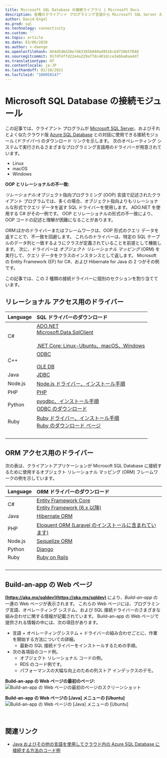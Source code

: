 ```yaml
---
title: Microsoft SQL Database の接続ライブラリ | Microsoft Docs
description: 各種のクライアント プログラミング言語から Microsoft SQL Server および Azure SQL Database への接続を可能にするモジュールのダウンロード リンクを示します。
author: David-Engel
ms.prod: sql
ms.technology: connectivity
ms.custom: ''
ms.topic: article
ms.date: 03/06/2020
ms.author: v-daenge
ms.openlocfilehash: b64d5d6d20e7d83385b040a49516cb9728b5f048
ms.sourcegitcommit: 917df4ffd22e4a229af7dc481dcce3ebba0aa4d7
ms.translationtype: HT
ms.contentlocale: ja-JP
ms.lasthandoff: 02/10/2021
ms.locfileid: "100058147"
---
```

# <a name="connection-modules-for-microsoft-sql-database"></a>Microsoft SQL Database の接続モジュール

この記事では、クライアント プログラムが [Microsoft SQL Server](../relational-databases/databases/databases.md)、およびそれとよく似たクラウド版 [Azure SQL Database](/azure/sql-database/) との対話に使用できる接続モジュール (*ドライバー*) のダウンロード リンクを示します。 次のオペレーティング システムで実行されるさまざまなプログラミング言語用のドライバーが用意されています。

- Linux
- macOS
- Windows

**OOP とリレーショナルの不一致:**

*リレーショナル*:オブジェクト指向プログラミング (OOP) 言語で記述されたクライアント プログラムでは、多くの場合、オブジェクト指向よりもリレーショナルな形式でクエリ データを返す SQL ドライバーを使用します。 ADO.NET を使用する C# がその一例です。 OOP とリレーショナルの形式の不一致により、OOP コードの記述と理解が困難になることがあります。

*ORM*:ほかのドライバーまたはフレームワークは、OOP 形式のクエリ データを返すことで、不一致を回避します。 これらのドライバーは、特定の SQL テーブルのデータ列と一致するようにクラスが定義されていることを前提として機能します。 次に、ドライバーは *オブジェクト リレーショナル マッピング* (ORM) を実行して、クエリ データをクラスのインスタンスとして返します。 Microsoft の Entity Framework (EF) for C#、および Hibernate for Java の 2 つがその例です。

この記事では、この 2 種類の接続ドライバーに個別のセクションを割り当てています。

<a name="anchor-20-drivers-relational-access" />

## <a name="drivers-for-relational-access"></a>リレーショナル アクセス用のドライバー

| Language | SQL ドライバーのダウンロード |
| :------- | :---------------------- |
| C# | [ADO.NET](https://www.microsoft.com/net/download/)<br />[Microsoft.Data.SqlClient](https://www.nuget.org/packages/Microsoft.Data.SqlClient/)<br /><br />[.NET Core: Linux-Ubuntu、macOS、Windows](https://dotnet.microsoft.com/download) |
| C++ | [ODBC](./odbc/download-odbc-driver-for-sql-server.md)<br /><br />[OLE DB](./oledb/download-oledb-driver-for-sql-server.md) |
| Java | [JDBC](./jdbc/download-microsoft-jdbc-driver-for-sql-server.md) |
| Node.js | [Node.js ドライバー、インストール手順](./node-js/step-1-configure-development-environment-for-node-js-development.md) |
| PHP | [PHP](./php/download-drivers-php-sql-server.md) |
| Python | [pyodbc、インストール手順](./python/pyodbc/step-1-configure-development-environment-for-pyodbc-python-development.md)<br />[ODBC のダウンロード](./odbc/download-odbc-driver-for-sql-server.md) |
| Ruby | [Ruby ドライバー、インストール手順](./ruby/step-1-configure-development-environment-for-ruby-development.md)<br />[Ruby のダウンロード ページ](https://rubyinstaller.org/downloads/) |
| &nbsp; | &nbsp; |

<a name="anchor-40-drivers-orm-access" />

## <a name="drivers-for-orm-access"></a>ORM アクセス用のドライバー

次の表は、クライアントアプリケーションが Microsoft SQL Database に接続するために使用するオブジェクト リレーショナル マッピング (ORM) フレームワークの例を示しています。

| Language | ORM ドライバーのダウンロード |
| :------- | :------------------ |
| C# | [Entity Framework Core](/ef/core/)<br />[Entity Framework (6.x 以降)](/ef/) |
| Java | [Hibernate ORM](https://hibernate.org/orm)|
| PHP | [Eloquent ORM (Laravel のインストールに含まれています)](https://laravel.com/docs/) |
| Node.js | [Sequelize ORM](https://sequelize.org/) |
| Python | [Django](https://www.djangoproject.com/) |
| Ruby | [Ruby on Rails](https://rubyonrails.org/) |
| &nbsp; | &nbsp; |

<a name="anchor-60-build-an-app-webpages" />

## <a name="build-an-app-webpages"></a>Build-an-app の Web ページ

**[https://aka.ms/sqldev](https://aka.ms/sqldev)** により、*Build-an-app* の一連の Web ページが表示されます。 これらの Web ページには、プログラミング言語、オペレーティング システム、および SQL 接続ドライバーのさまざまな組み合わせに関する情報が記載されています。 Build-an-app の Web ページで提供される情報の中には、次の項目があります。

- 言語 + オペレーティングシステム + ドライバーの組み合わせごとに、作業を開始する方法についての詳細。
  - 最新の SQL 接続ドライバーをインストールするための手順。
- 次の各項目のコード例。
  - オブジェクト リレーショナル コードの例。
  - RDS のコード例です。
  - パフォーマンスの大幅な向上のための列ストア インデックスのデモ。

**Build-an-app の Web ページの最初のページ:**  
![Build-an-app の Web ページの最初のページのスクリーンショット](media/homepage-sql-connection-drivers/gm-aka-ms-sqldev-choose-language-g21.png)

**Build-an-app の Web ページの [Java] メニューの [Ubuntu]**  
![Build-an-app の Web ページの [Java] メニューの [Ubuntu]](media/homepage-sql-connection-drivers/gm-aka-ms-sqldev-java-ubuntu-c31.png)

&nbsp;

## <a name="related-links"></a>関連リンク

- [Java およびその他の言語を使用してクラウド内の Azure SQL Database に接続する方法のコード例](/azure/sql-database/sql-database-connect-query-java)

<!--
Image references, **obsolete** markdown syntax alternative:

![Build-an-app webpages, first page screenshot][image-ref-163-buildanapp-webpages-first-page]
![Build-an-app webpages, menu Java Ubuntu][image-ref-167-buildanapp-webpages-menu-java-ubuntu]

[image-ref-163-buildanapp-webpages-first-page]: ./media/homepage-sql-connection-drivers/gm-aka-ms-sqldev-choose-language-g21.png
[image-ref-167-buildanapp-webpages-menu-java-ubuntu]: ./media/homepage-sql-connection-drivers/gm-aka-ms-sqldev-java-ubuntu-c31.png
-->